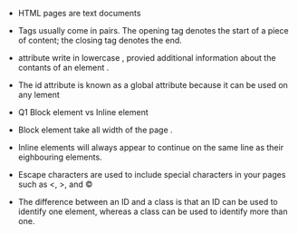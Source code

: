 * HTML pages are text documents
* Tags usually come in pairs. The opening tag denotes
  the start of a piece of content; the closing tag denotes
  the end.

* attribute write in lowercase , provied additional information about the contants of an element .
* The id attribute is known as a global attribute because it can be used on any  lement


+ Q1  Block element vs Inline element
*  Block element take all width of the page .
* Inline elements will always appear to continue on the same line as their  eighbouring elements.

* Escape characters are used to include special characters in your pages such as <, >, and ©



* The difference between an ID and a class is that an ID can be used to identify one element, whereas a class can be used to identify more than one.